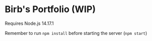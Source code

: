 # Birb's Portfolio (WIP)

Requires Node.js 14.17.1

Remember to run ```npm install``` before starting the server (```npm start```)
